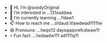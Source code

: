 - 👋 Hi, I’m @soodyOriginal
- 👀 I’m interested in ...131xsddwa
- 🌱 I’m currently learning ...!!daw1
- 📫 How to reach me ...ö!daud it!awdwad11111w
- 😄 Pronouns: ...heqs!!2 daysqqqvrefcdwaw11
- ⚡ Fun fact: ...!wdaadw111
ad1111q11
<!---ad1
soodyOriginal/soodyOriginal is a ✨ special ✨ repository because its `README.md` (thwsqs file) appears on your GitHub profile.
You can click the Preview link to take a look at your changes.
--->
